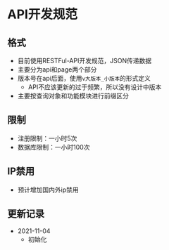 # API开发规范

## 格式

* 目前使用RESTFul-API开发规范，JSON传递数据
* 主要分为api和page两个部分
* 版本号在api后面，使用`v大版本_小版本`的形式定义
    * API不应该更新的过于频繁，所以没有设计中版本
* 主要按查询对象和功能模块进行前缀区分

## 限制

* 注册限制：一小时5次
* 数据库限制：一小时100次

## IP禁用

* 预计增加国内外ip禁用

## 更新记录

* 2021-11-04
    * 初始化